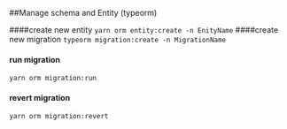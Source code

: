 ##Manage schema and Entity (typeorm)

####create new entity
``yarn orm entity:create -n EnityName``
####create new migration
``typeorm migration:create -n MigrationName``
#### run migration
``yarn orm migration:run``
#### revert migration
``yarn orm migration:revert``
